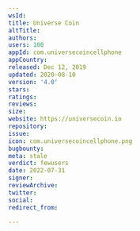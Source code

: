 ```yaml
---
wsId: 
title: Universe Coin
altTitle: 
authors: 
users: 100
appId: com.universecoincellphone
appCountry: 
released: Dec 12, 2019
updated: 2020-08-10
version: '4.0'
stars: 
ratings: 
reviews: 
size: 
website: https://universecoin.io
repository: 
issue: 
icon: com.universecoincellphone.png
bugbounty: 
meta: stale
verdict: fewusers
date: 2022-07-31
signer: 
reviewArchive: 
twitter: 
social: 
redirect_from: 

---
```


